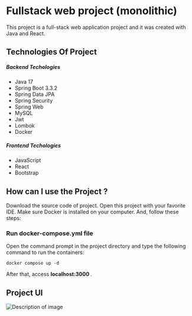 # Fullstack web project (monolithic)
This project is a full-stack web application project
and it was created with Java and React.

## Technologies Of Project
<h5> Backend Techologies</h5>
<ul>
    <li>Java 17</li>
    <li>Spring Boot 3.3.2</li>
    <li>Spring Data JPA</li>
    <li>Spring Security</li>
    <li>Spring Web</li>
    <li>MySQL</li>
    <li>Jwt</li>
    <li>Lombok</li>
    <li>Docker</li>
</ul>
<h5> Frontend Techologies</h5>
<ul>
    <li>JavaScript</li>
    <li>React</li>
    <li>Bootstrap</li>
</ul>

## How can I use the Project ?
Download the source code of project. Open this project with your favorite IDE. Make sure Docker is installed on your computer. And, follow these steps:

<h3> Run docker-compose.yml file</h3>
<p>
 Open the command prompt in the project directory and type the following command to run the containers:

    docker compose up -d

After that, access <b> localhost:3000 </b>.


## Project UI
<img src="https://drive.google.com/uc?export=view&id=1DmBVclMvvXyAiVE_iDx-pepGa2SqMwTi" alt="Description of image">

